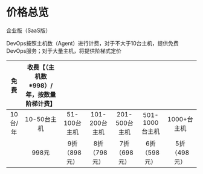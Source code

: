 # 价格总览

企业版（SaaS版）

DevOps按照主机数（Agent）进行计费，对于不大于10台主机，提供免费DevOps服务；对于大量主机，将提供阶梯式定价

| 免费      |   收费【（主机数*998）/年，按数量阶梯计费】  ||||||
| :--------: | :--------:| :--: | :--: | :--: | :--: | :--: |
| 10台/年  | 10-50台主机 |  51-100台主机   |  101-200台主机 |201-500台主机|501-1000台主机|1000+台主机|
|   | 998元 | 9折（898元） |8折（798元）|7折（698元）|6折（598元）|  5折（498元）   | 

